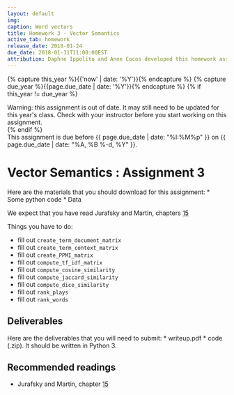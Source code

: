 ```yaml
---
layout: default
img: 
caption: Word vectors    
title: Homework 3 - Vector Semantics
active_tab: homework
release_date: 2018-01-24
due_date: 2018-01-31T11:00:00EST
attribution: Daphne Ippolito and Anne Cocos developed this homework assignment for UPenn's CIS 530 class in Spring 2018.
---
```



<!-- Check whether the assignment is up to date -->
{% capture this_year %}{{'now' | date: '%Y'}}{% endcapture %}
{% capture due_year %}{{page.due_date | date: '%Y'}}{% endcapture %}
{% if this_year != due_year %} 
<div class="alert alert-danger">
Warning: this assignment is out of date.  It may still need to be updated for this year's class.  Check with your instructor before you start working on this assignment.
</div>
{% endif %}
<!-- End of check whether the assignment is up to date -->

<div class="alert alert-info">
This assignment is due before {{ page.due_date | date: "%I:%M%p" }} on {{ page.due_date | date: "%A, %B %-d, %Y" }}.
</div>

Vector Semantics <span class="text-muted">: Assignment 3</span>
=============================================================


<div class="alert alert-info" markdown="1">
Here are the materials that you should download for this assignment:
* Some python code
* Data
</div>

We expect that you have read Jurafsky and Martin, chapters [15](https://web.stanford.edu/~jurafsky/slp3/15.pdf)


Things you have to do:
* fill out `create_term_document_matrix`
* fill out `create_term_context_matrix`
* fill out `create_PPMI_matrix`
* fill out `compute_tf_idf_matrix`
* fill out `compute_cosine_similarity`
* fill out `compute_jaccard_similarity`
* fill out `compute_dice_similarity`
* fill out `rank_plays`
* fill out `rank_words`


## Deliverables 
<div class="alert alert-warning" markdown="1">
Here are the deliverables that you will need to submit:
* writeup.pdf
* code (.zip). It should be written in Python 3.
</div>

## Recommended readings
* Jurafsky and Martin, chapter [15](https://web.stanford.edu/~jurafsky/slp3/15.pdf)
